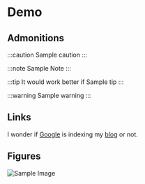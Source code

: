 # Demo

## Admonitions

:::caution
Sample caution
:::

:::note
Sample Note
:::

:::tip It would work better if
Sample tip
:::

:::warning
Sample warning
:::

## Links

I wonder if [Google](https://google.com) is indexing my [blog](https://publishing-project.rivendellweb.net) or not.

## Figures

![Sample Image](https://res.cloudinary.com/dfh6ihzvj/images/v1593120957/publishing-project.rivendellweb.net/rail-response-animation-idle-load/rail-response-animation-idle-load.png "title")
